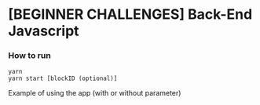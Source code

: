 # [BEGINNER CHALLENGES] Back-End Javascript

### How to run

```
yarn
yarn start [blockID (optional)]
```

Example of using the app (with or without parameter)

![]()
